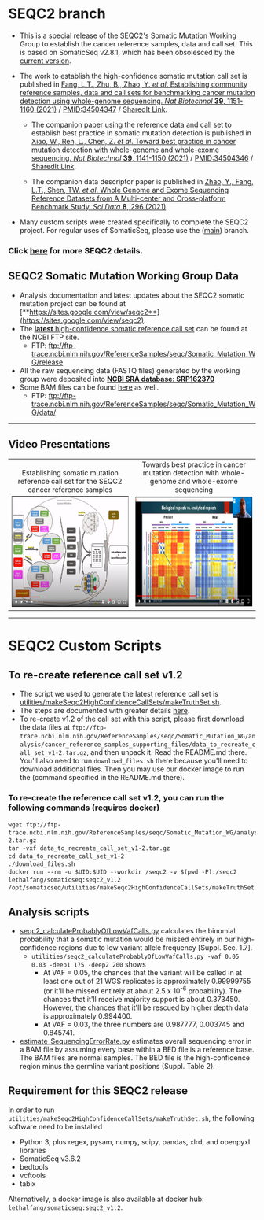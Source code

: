 # SEQC2 branch

* This is a special release of the [SEQC2](https://www.fda.gov/science-research/bioinformatics-tools/microarraysequencing-quality-control-maqcseqc#MAQC_IV)'s Somatic Mutation Working Group to establish the cancer reference samples, data and call set. This is based on SomaticSeq v2.8.1, which has been obsolesced by the [current version](https://github.com/bioinform/somaticseq).
* The work to establish the high-confidence somatic mutation call set is published in [Fang, L.T., Zhu, B., Zhao, Y. _et al_. Establishing community reference samples, data and call sets for benchmarking cancer mutation detection using whole-genome sequencing. _Nat Biotechnol_ **39**, 1151-1160 (2021)](https://doi.org/10.1038/s41587-021-00993-6 "Fang LT, et al. Nat Biotechnol (2021)") / [PMID:34504347](http://identifiers.org/pubmed/34504347 "Fang LT, et al. Nat Biotechnol (2021)") / [SharedIt Link](https://rdcu.be/cxs3D "Fang LT, et al. Nat Biotechnol (2021)").

  * The companion paper using the reference data and call set to establish best practice in somatic mutation detection is published in [Xiao, W., Ren, L., Chen, Z. _et al_. Toward best practice in cancer mutation detection with whole-genome and whole-exome sequencing. _Nat Biotechnol_ **39**, 1141-1150 (2021)](https://doi.org/10.1038/s41587-021-00994-5 "Xiao W, et al. Nat Biotechnol (2021)") / [PMID:34504346](http://identifiers.org/pubmed/34504346 "Xiao W, et al. Nat Biotechnol (2021)") / [SharedIt Link](https://rdcu.be/cxASG "Xiao W, et al. Nat Biotechnol (2021)").
  
  * The companion data descriptor paper is published in [Zhao, Y., Fang, L.T., Shen, TW. _et al_. Whole Genome and Exome Sequencing Reference Datasets from A Multi-center and Cross-platform Benchmark Study. _Sci Data_ **8**, 296 (2021)](https://doi.org/10.1038/s41597-021-01077-5 "Zhao Y, et al. Sci Data (2021)").
  
* Many custom scripts were created specifically to complete the SEQC2 project. For regular uses of SomaticSeq, please use the ([main](https://github.com/bioinform/somaticseq)) branch.


### Click [here](docs/seqc2.md) for more SEQC2 details. 


## SEQC2 Somatic Mutation Working Group Data
* Analysis documentation and latest updates about the SEQC2 somatic mutation project can be found at [**https://sites.google.com/view/seqc2**](https://sites.google.com/view/seqc2).
* The [**latest** high-confidence somatic reference call set](https://ftp-trace.ncbi.nlm.nih.gov/ReferenceSamples/seqc/Somatic_Mutation_WG/release/latest/) can be found at the NCBI FTP site.
  * FTP: ftp://ftp-trace.ncbi.nlm.nih.gov/ReferenceSamples/seqc/Somatic_Mutation_WG/release
* All the raw sequencing data (FASTQ files) generated by the working group were deposited into [**NCBI SRA database: SRP162370**](https://identifiers.org/ncbi/insdc.sra:SRP162370)
* Some BAM files can be found [here](https://ftp-trace.ncbi.nlm.nih.gov/ReferenceSamples/seqc/Somatic_Mutation_WG/data/WGS/) as well.
  * FTP: ftp://ftp-trace.ncbi.nlm.nih.gov/ReferenceSamples/seqc/Somatic_Mutation_WG/data/


----------
## Video Presentations
<table style="text-align: center; width: 100%;">
  <tr>
    <td style="vertical-align: bottom; width: 50%;">Establishing somatic mutation reference call set for the SEQC2 cancer reference samples</td>
    <td style="vertical-align: bottom; width: 50%;">Towards best practice in cancer mutation detection with whole-genome and whole-exome sequencing</td>
  </tr>
  
  <tr>
    <td style="vertical-align: center; width: 50%;"><a href="https://youtu.be/nn0BOAONRe8"><img src="docs/workflow400.png" width=380 height=225 /></a></td>
    <td style="vertical-align: center; width: 50%;"><a href="https://youtu.be/txYQ-UUlvis"><img src="docs/heatmap400.png" width=380 height=223 /></a></td>
  </tr>

</table>

----------


# SEQC2 Custom Scripts

## To re-create reference call set v1.2
* The script we used to generate the latest reference call set is [utilities/makeSeqc2HighConfidenceCallSets/makeTruthSet.sh](utilities/makeSeqc2HighConfidenceCallSets/makeTruthSet.sh).
* The steps are documented with greater details [here](https://sites.google.com/view/seqc2/home/data-analysis/high-confidence-somatic-snv-and-indel-v1-2).
* To re-create v1.2 of the call set with this script, please first download the data files at `ftp://ftp-trace.ncbi.nlm.nih.gov/ReferenceSamples/seqc/Somatic_Mutation_WG/analysis/cancer_reference_samples_supporting_files/data_to_recreate_call_set_v1-2.tar.gz`, and then unpack it. Read the README.md there. You'll also need to run `download_files.sh` there because you'll need to download additional files. Then you may use our docker image to run the (command specified in the README.md there).

### To re-create the reference call set v1.2, you can run the following commands (requires docker)
```
wget ftp://ftp-trace.ncbi.nlm.nih.gov/ReferenceSamples/seqc/Somatic_Mutation_WG/analysis/cancer_reference_samples_supporting_files/data_to_recreate_call_set_v1-2.tar.gz
tar -vxf data_to_recreate_call_set_v1-2.tar.gz
cd data_to_recreate_call_set_v1-2
./download_files.sh
docker run --rm -u $UID:$UID --workdir /seqc2 -v $(pwd -P):/seqc2 lethalfang/somaticseq:seqc2_v1.2 /opt/somaticseq/utilities/makeSeqc2HighConfidenceCallSets/makeTruthSet.sh
```


## Analysis scripts
* [seqc2_calculateProbablyOfLowVafCalls.py](utilities/seqc2_calculateProbablyOfLowVafCalls.py) calculates the binomial probability that a somatic mutation would be missed entirely in our high-confidence regions due to low variant allele frequency [Suppl. Sec. 1.7].
  * `utilities/seqc2_calculateProbablyOfLowVafCalls.py -vaf 0.05 0.03 -deep1 175 -deep2 200` shows 
    * At VAF = 0.05, the chances that the variant will be called in at least one out of 21 WGS replicates is approximately 0.99999755 (or it'll be missed entirely at about 2.5 x 10<sup>-6</sup> probability). The chances that it'll receive majority support is about 0.373450. However, the chances that it'll be rescued by higher depth data is approximately 0.994400. 
    * At VAF = 0.03, the three numbers are 0.987777, 0.003745 and 0.845741.
* [estimate_SequencingErrorRate.py](utilities/estimate_SequencingErrorRate.py) estimates overall sequencing error in a BAM file by assuming every base within a BED file is a reference base. The BAM files are normal samples. The BED file is the high-confidence region minus the germline variant positions (Suppl. Table 2).



## Requirement for this SEQC2 release
In order to run `utilities/makeSeqc2HighConfidenceCallSets/makeTruthSet.sh`, the following software need to be installed
* Python 3, plus regex, pysam, numpy, scipy, pandas, xlrd, and openpyxl libraries
* SomaticSeq v3.6.2
* bedtools
* vcftools
* tabix

Alternatively, a docker image is also available at docker hub: `lethalfang/somaticseq:seqc2_v1.2`.
